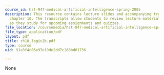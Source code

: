 ```yaml
---
course_id: hst-947-medical-artificial-intelligence-spring-2005
description: This resource contains lecture slides and accompanying transcripts for
  chapter 10. The transcripts allow students to review lecture material in detail
  as they study for upcoming assignments and quizzes.
file_location: /coursemedia/hst-947-medical-artificial-intelligence-spring-2005/91a3f4c86e97e19de2dd7c188bd01736_ch10_logic2b.pdf
file_type: application/pdf
layout: pdf
title: ch10_logic2b.pdf
type: course
uid: 91a3f4c86e97e19de2dd7c188bd01736

---
```

None